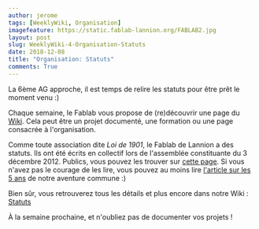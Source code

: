 ```yaml
---
author: jerome
tags: [WeeklyWiki, Organisation]
imagefeature: https://static.fablab-lannion.org/FABLAB2.jpg
layout: post
slug: WeeklyWiki-4-Organisation-Statuts
date: 2018-12-08
title: "Organisation: Statuts"
comments: True
---
```


La 6ème AG approche, il est temps de relire les statuts pour être prêt le moment venu :)

Chaque semaine, le Fablab vous propose de (re)découvrir une page du [Wiki](https://wiki.fablab-lannion.org). Cela peut être un projet documenté, une formation ou une page consacrée à l'organisation.

Comme toute association dite *Loi de 1901*, le Fablab de Lannion a des statuts. Ils ont été écrits en collectif lors de l'assemblée constituante du 3 décembre 2012.
Publics, vous pouvez les trouver sur [cette page](https://wiki.fablab-lannion.org/index.php?title=Statuts).
Si vous n'avez pas le courage de les lire, vous pouvez au moins lire [l'article sur les 5 ans](http://www.fablab-lannion.org/2017/08/5ansdeja.html) de notre aventure commune :)

Bien sûr, vous retrouverez tous les détails et plus encore dans notre Wiki : [Statuts](https://wiki.fablab-lannion.org/index.php?title=Statuts)

À la semaine prochaine, et n'oubliez pas de documenter vos projets !

